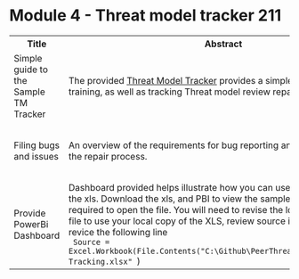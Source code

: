 # Module 4 - Threat model tracker 211

<table>
  <colgroup>
    <col style="width: 200px;">
    <col style="width: 400px;">
    <col style="width: 300px;">
    <col style="width: 100px;">
  </colgroup>
    <tr>
        <th>Title</th>
        <th>Abstract</th>
        <th>Resource</th>
        <th>Time</th>
    </tr>
  <tr>
    <td>Simple guide to the Sample TM Tracker</td>
    <td>The provided <a href="/Articles/TM-Tracking.xlsx">Threat Model Tracker</a> provides a simple way to track user training, as well as tracking Threat model review repair items. </td>
    <td><a href="https://youtube.com">Walk thru of the tracker</a></td>
    <td>10 min + Download</td>
  </tr>
   <tr>
    <td>Filing bugs and issues</td>
    <td>An overview of the requirements for bug reporting and a description of the repair process.  </td>
    <td><a href="/Articles/Bugmanage.md">Guidance on managing escalations and bugs</a></td>
    <td>10 min read</td>
  </tr>
 <tr>
    <td>Provide PowerBi Dashboard</td>
    <td>Dashboard provided helps illustrate how you can use the sample data in the xls. Download the xls, and PBI to view the sample. NOTE: PowerBi is required to open the file.  You will need to revise the location of the source file to use your local copy of the XLS, review source info in PBI, and revice the following line<br>
    <code> Source = Excel.Workbook(File.Contents("C:\Github\PeerThreatModel\Articles\TM-Tracking.xlsx" </code>)</td>
    <td><a href="/Articles/PowerbiSampleDashboard.pbix">PowerBi dashboad sample</a></td>
    <td>download</td>
  </tr>
</table>
